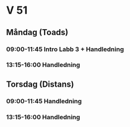 # V 51

## Måndag (Toads)
### 09:00-11:45 Intro Labb 3 + Handledning
### 13:15-16:00 Handledning
## Torsdag (Distans)
### 09:00-11:45 Handledning
### 13:15-16:00 Handledning

